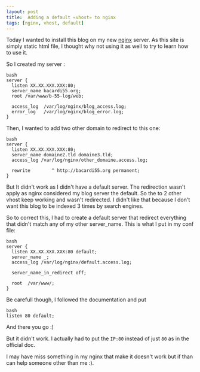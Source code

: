 ```yaml
---
layout: post
title:  Adding a default «vhost» to nginx
tags: [nginx, vhost, default]
---
```


Today I wanted to install this blog on my new [nginx](http://nginx.org "nginx") server. As this site is simply static html file, I thought why not using it as well to try to learn how to use it.

So I created my server :

    bash
    server {
      listen XX.XX.XXX.XXX:80;
      server_name bacardi55.org;
      root /var/www/b-55-log/web;

      access_log  /var/log/nginx/blog_access.log;
      error_log   /var/log/nginx/blog_error.log;
    }


Then, I wanted to add two other domain to redirect to this one:

    bash
    server {
      listen XX.XX.XXX.XXX:80;
      server_name domaine2.tld domaine3.tld;
      access_log /var/log/nginx/other_domaine.access.log;

      rewrite        ^ http://bacardi55.org permanent;
    }


But It didn't work as I didn't have a default server.
The redirection wasn't apply as nginx considered my blog server the default. So the to 2 other vhost keep working and wasn't redirected. I didn't like that because I don't want this blog to be indexed 3 times by search engines.

So to correct this, I had to create a default server that redirect everything that didn't match any of my other server_name.
This is what I put in my conf file:

    bash
    server {
      listen XX.XX.XXX.XXX:80 default;
      server_name _;
      access_log /var/log/nginx/default.access.log;

      server_name_in_redirect off;

      root  /var/www/;
    }

Be carefull though, I followed the documentation and put

    bash
    listen 80 default;

And there you go :)


But it didn't work. I actually had to put the `IP:80` instead of just `80` as in the official doc.

I may have miss something in my nginx that make it doesn't work but if than can help someone other than me :).
